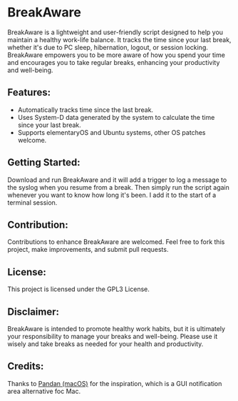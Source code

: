 # BreakAware

BreakAware is a lightweight and user-friendly script designed to help you maintain a healthy work-life balance. It tracks the time since your last break, whether it's due to PC sleep, hibernation, logout, or session locking. BreakAware empowers you to be more aware of how you spend your time and encourages you to take regular breaks, enhancing your productivity and well-being.

## Features:

 - Automatically tracks time since the last break.
 - Uses System-D data generated by the system to calculate the time since your last break.
 - Supports elementaryOS and Ubuntu systems, other OS patches welcome.

## Getting Started:

Download and run BreakAware and it will add a trigger to log a message to the syslog when you resume from a break. Then simply run the script again whenever you want to know how long it's been. I add it to the start of a terminal session.

## Contribution:

Contributions to enhance BreakAware are welcomed. Feel free to fork this project, make improvements, and submit pull requests.

## License:

This project is licensed under the GPL3 License.

## Disclaimer:

BreakAware is intended to promote healthy work habits, but it is ultimately your responsibility to manage your breaks and well-being. Please use it wisely and take breaks as needed for your health and productivity.

## Credits:

Thanks to [Pandan (macOS)](https://sindresorhus.com/pandan) for the inspiration, which is a GUI notification area alternative foc Mac.
